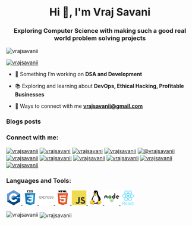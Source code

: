 <h1 align="center">Hi 👋, I'm Vraj Savani</h1>
<h3 align="center">Exploring Computer Science with making such a good real world problem solving projects</h3>

<p align="left"> <img src="https://komarev.com/ghpvc/?username=vrajsavanii&label=Profile%20views&color=0e75b6&style=flat" alt="vrajsavanii" /> </p>

<p align="left"> <a href="https://twitter.com/vrajsavanii" target="blank"><img src="https://img.shields.io/twitter/follow/vrajsavanii?logo=twitter&style=for-the-badge" alt="vrajsavanii" /></a> </p>

- 🚀 Something I’m working on **DSA and Development**

- 📚 Exploring and learning about **DevOps, Ethical Hacking, Profitable Businesses**

- 📩 Ways to connect with me **vrajsavanii@gmail.com**

### Blogs posts
<!-- BLOG-POST-LIST:START -->
<!-- BLOG-POST-LIST:END -->

<h3 align="left">Connect with me:</h3>
<p align="left">
<a href="https://twitter.com/vrajsavanii" target="blank"><img align="center" src="https://raw.githubusercontent.com/rahuldkjain/github-profile-readme-generator/master/src/images/icons/Social/twitter.svg" alt="vrajsavanii" height="30" width="40" /></a>
<a href="https://linkedin.com/in/vrajsavani" target="blank"><img align="center" src="https://raw.githubusercontent.com/rahuldkjain/github-profile-readme-generator/master/src/images/icons/Social/linked-in-alt.svg" alt="vrajsavani" height="30" width="40" /></a>
<a href="https://fb.com/vrajsavani" target="blank"><img align="center" src="https://raw.githubusercontent.com/rahuldkjain/github-profile-readme-generator/master/src/images/icons/Social/facebook.svg" alt="vrajsavani" height="30" width="40" /></a>
<a href="https://instagram.com/vrajsavanii" target="blank"><img align="center" src="https://raw.githubusercontent.com/rahuldkjain/github-profile-readme-generator/master/src/images/icons/Social/instagram.svg" alt="vrajsavanii" height="30" width="40" /></a>
<a href="https://medium.com/@vrajsavanii" target="blank"><img align="center" src="https://raw.githubusercontent.com/rahuldkjain/github-profile-readme-generator/master/src/images/icons/Social/medium.svg" alt="@vrajsavanii" height="30" width="40" /></a>
<a href="https://www.youtube.com/c/vrajsavanii" target="blank"><img align="center" src="https://raw.githubusercontent.com/rahuldkjain/github-profile-readme-generator/master/src/images/icons/Social/youtube.svg" alt="vrajsavanii" height="30" width="40" /></a>
<a href="https://www.codechef.com/users/vrajsavanii" target="blank"><img align="center" src="https://cdn.jsdelivr.net/npm/simple-icons@3.1.0/icons/codechef.svg" alt="vrajsavanii" height="30" width="40" /></a>
<a href="https://www.hackerrank.com/vrajsavanii" target="blank"><img align="center" src="https://raw.githubusercontent.com/rahuldkjain/github-profile-readme-generator/master/src/images/icons/Social/hackerrank.svg" alt="vrajsavanii" height="30" width="40" /></a>
<a href="https://codeforces.com/profile/vrajsavanii" target="blank"><img align="center" src="https://raw.githubusercontent.com/rahuldkjain/github-profile-readme-generator/master/src/images/icons/Social/codeforces.svg" alt="vrajsavanii" height="30" width="40" /></a>
<a href="https://www.leetcode.com/vrajsavanii" target="blank"><img align="center" src="https://raw.githubusercontent.com/rahuldkjain/github-profile-readme-generator/master/src/images/icons/Social/leet-code.svg" alt="vrajsavanii" height="30" width="40" /></a>
<a href="https://auth.geeksforgeeks.org/user/vrajsavanii" target="blank"><img align="center" src="https://raw.githubusercontent.com/rahuldkjain/github-profile-readme-generator/master/src/images/icons/Social/geeks-for-geeks.svg" alt="vrajsavanii" height="30" width="40" /></a>
</p>

<h3 align="left">Languages and Tools:</h3>
<p align="left"> <a href="https://www.w3schools.com/cpp/" target="_blank" rel="noreferrer"> <img src="https://raw.githubusercontent.com/devicons/devicon/master/icons/cplusplus/cplusplus-original.svg" alt="cplusplus" width="40" height="40"/> </a> <a href="https://www.w3schools.com/css/" target="_blank" rel="noreferrer"> <img src="https://raw.githubusercontent.com/devicons/devicon/master/icons/css3/css3-original-wordmark.svg" alt="css3" width="40" height="40"/> </a> <a href="https://expressjs.com" target="_blank" rel="noreferrer"> <img src="https://raw.githubusercontent.com/devicons/devicon/master/icons/express/express-original-wordmark.svg" alt="express" width="40" height="40"/> </a> <a href="https://www.w3.org/html/" target="_blank" rel="noreferrer"> <img src="https://raw.githubusercontent.com/devicons/devicon/master/icons/html5/html5-original-wordmark.svg" alt="html5" width="40" height="40"/> </a> <a href="https://developer.mozilla.org/en-US/docs/Web/JavaScript" target="_blank" rel="noreferrer"> <img src="https://raw.githubusercontent.com/devicons/devicon/master/icons/javascript/javascript-original.svg" alt="javascript" width="40" height="40"/> </a> <a href="https://www.linux.org/" target="_blank" rel="noreferrer"> <img src="https://raw.githubusercontent.com/devicons/devicon/master/icons/linux/linux-original.svg" alt="linux" width="40" height="40"/> </a> <a href="https://nodejs.org" target="_blank" rel="noreferrer"> <img src="https://raw.githubusercontent.com/devicons/devicon/master/icons/nodejs/nodejs-original-wordmark.svg" alt="nodejs" width="40" height="40"/> </a> <a href="https://reactjs.org/" target="_blank" rel="noreferrer"> <img src="https://raw.githubusercontent.com/devicons/devicon/master/icons/react/react-original-wordmark.svg" alt="react" width="40" height="40"/> </a> </p>

<p><img align="left" src="https://github-readme-stats.vercel.app/api/top-langs?username=vrajsavanii&show_icons=true&locale=en&layout=compact" alt="vrajsavanii" /></p>

<p>&nbsp;<img align="center" src="https://github-readme-stats.vercel.app/api?username=vrajsavanii&show_icons=true&locale=en" alt="vrajsavanii" /></p>
